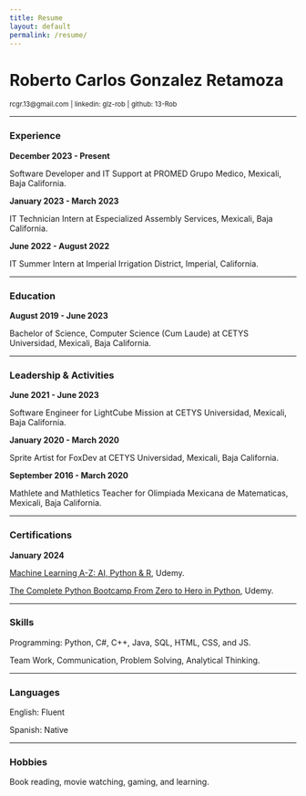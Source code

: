 ```yaml
---
title: Resume
layout: default
permalink: /resume/
---
```


<div class="wrapper align-center">
    <h1>Roberto Carlos Gonzalez Retamoza</h1>
    <small> rcgr.13@gmail.com | linkedin: glz-rob | github: 13-Rob </small>
</div>

---

### Experience

**December 2023 - Present**

Software Developer and IT Support at PROMED Grupo Medico, Mexicali, Baja California.

**January 2023 - March 2023**

IT Technician Intern at Especialized Assembly Services, Mexicali, Baja California.

**June 2022 - August 2022**

IT Summer Intern at Imperial Irrigation District, Imperial, California.

---

### Education

**August 2019 - June 2023**

Bachelor of Science, Computer Science (Cum Laude) at CETYS Universidad, Mexicali, Baja California.

---

### Leadership & Activities

**June 2021 - June 2023**

Software Engineer for LightCube Mission at CETYS Universidad, Mexicali, Baja California.

**January 2020 - March 2020**

Sprite Artist for FoxDev at CETYS Universidad, Mexicali, Baja California.

**September 2016 - March 2020**

Mathlete and Mathletics Teacher for Olimpiada Mexicana de Matematicas, Mexicali, Baja California.

---

### Certifications

**January 2024**

[Machine Learning A-Z: AI, Python & R](https://ude.my/UC-f7e41619-8333-4e27-bb3c-81275c7eb839), Udemy.

[The Complete Python Bootcamp From Zero to Hero in Python](https://ude.my/UC-0fde1c0f-95cb-488e-819e-e717700a1e90), Udemy.

---

### Skills

Programming: Python, C#, C++, Java, SQL, HTML, CSS, and JS.

Team Work, Communication, Problem Solving, Analytical Thinking.

---

### Languages

English: Fluent

Spanish: Native

---

### Hobbies

Book reading, movie watching, gaming, and learning.